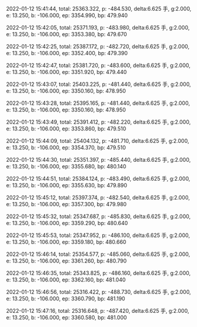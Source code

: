 2022-01-12 15:41:44, total: 25363.322, p: -484.530, delta:6.625 手, g:2.000, e: 13.250, b: -106.000, ep: 3354.990, bp: 479.940

2022-01-12 15:42:05, total: 25371.193, p: -483.980, delta:6.625 手, g:2.000, e: 13.250, b: -106.000, ep: 3353.380, bp: 479.670

2022-01-12 15:42:25, total: 25387.172, p: -482.720, delta:6.625 手, g:2.000, e: 13.250, b: -106.000, ep: 3352.400, bp: 479.390

2022-01-12 15:42:47, total: 25381.720, p: -483.600, delta:6.625 手, g:2.000, e: 13.250, b: -106.000, ep: 3351.920, bp: 479.440

2022-01-12 15:43:07, total: 25403.225, p: -481.440, delta:6.625 手, g:2.000, e: 13.250, b: -106.000, ep: 3350.160, bp: 478.950

2022-01-12 15:43:28, total: 25395.165, p: -481.440, delta:6.625 手, g:2.000, e: 13.250, b: -106.000, ep: 3350.160, bp: 478.950

2022-01-12 15:43:49, total: 25391.412, p: -482.220, delta:6.625 手, g:2.000, e: 13.250, b: -106.000, ep: 3353.860, bp: 479.510

2022-01-12 15:44:09, total: 25404.132, p: -481.710, delta:6.625 手, g:2.000, e: 13.250, b: -106.000, ep: 3354.370, bp: 479.510

2022-01-12 15:44:30, total: 25351.397, p: -485.440, delta:6.625 手, g:2.000, e: 13.250, b: -106.000, ep: 3355.680, bp: 480.140

2022-01-12 15:44:51, total: 25384.124, p: -483.490, delta:6.625 手, g:2.000, e: 13.250, b: -106.000, ep: 3355.630, bp: 479.890

2022-01-12 15:45:12, total: 25397.374, p: -482.540, delta:6.625 手, g:2.000, e: 13.250, b: -106.000, ep: 3357.300, bp: 479.980

2022-01-12 15:45:32, total: 25347.687, p: -485.830, delta:6.625 手, g:2.000, e: 13.250, b: -106.000, ep: 3359.290, bp: 480.640

2022-01-12 15:45:53, total: 25347.952, p: -486.100, delta:6.625 手, g:2.000, e: 13.250, b: -106.000, ep: 3359.180, bp: 480.660

2022-01-12 15:46:14, total: 25354.577, p: -485.060, delta:6.625 手, g:2.000, e: 13.250, b: -106.000, ep: 3361.260, bp: 480.790

2022-01-12 15:46:35, total: 25343.825, p: -486.160, delta:6.625 手, g:2.000, e: 13.250, b: -106.000, ep: 3362.160, bp: 481.040

2022-01-12 15:46:56, total: 25316.422, p: -488.730, delta:6.625 手, g:2.000, e: 13.250, b: -106.000, ep: 3360.790, bp: 481.190

2022-01-12 15:47:16, total: 25316.648, p: -487.420, delta:6.625 手, g:2.000, e: 13.250, b: -106.000, ep: 3360.580, bp: 481.000